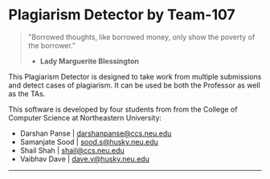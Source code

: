 # Plagiarism Detector by Team-107

> "Borrowed thoughts, like borrowed money, only show the poverty of the
> borrower." 
> - **Lady Marguerite Blessington**

This Plagiarism Detector is designed to take work from multiple submissions and detect cases of plagiarism. It can be used be both the Professor as well as the TAs. 

This software is developed by four students from  from the College of Computer Science at Northeastern University:
 - Darshan Panse | darshanpanse@ccs.neu.edu
 - Samanjate Sood | sood.s@husky.neu.edu
 - Shail Shah | shail@ccs.neu.edu
 - Vaibhav Dave | dave.v@husky.neu.edu
---